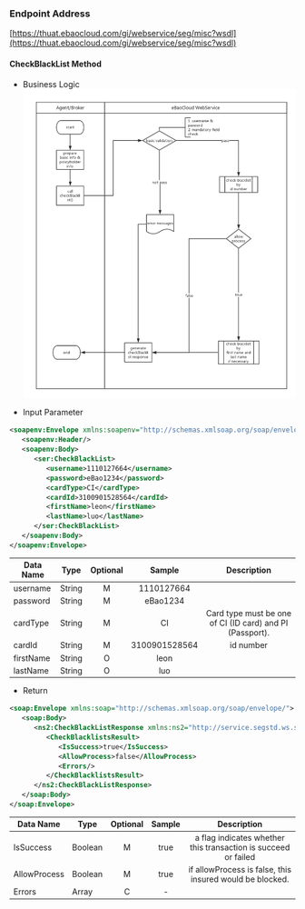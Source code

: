 ### Endpoint Address

[https://thuat.ebaocloud.com/gi/webservice/seg/misc?wsdl](https://thuat.ebaocloud.com/gi/webservice/seg/misc?wsdl)

#### CheckBlackList Method

- Business Logic
![seg-standard-ws-check-blacklist](../resources/seg-standard-ws-check-blacklist.png)


- Input Parameter

```xml
<soapenv:Envelope xmlns:soapenv="http://schemas.xmlsoap.org/soap/envelope/" xmlns:ser="http://service.segstd.ws.sp.gs.ebao.com/">
   <soapenv:Header/>
   <soapenv:Body>
      <ser:CheckBlackList>
         <username>1110127664</username>
         <password>eBao1234</password>
         <cardType>CI</cardType>
         <cardId>3100901528564</cardId>
         <firstName>leon</firstName>
         <lastName>luo</lastName>
      </ser:CheckBlackList>
   </soapenv:Body>
</soapenv:Envelope>
```

| Data Name | Type  | Optional |Sample | Description |
| --- | --- | :-: | :-: | :-: |
| username |String | M|1110127664 | |
| password |String | M|eBao1234 | |
| cardType |String | M|CI |Card type must be one of CI (ID card) and PI (Passport). |
| cardId |String | M|3100901528564 | id number |
| firstName |String |O |leon | |
| lastName |String | O|luo | |


- Return

```xml
<soap:Envelope xmlns:soap="http://schemas.xmlsoap.org/soap/envelope/">
   <soap:Body>
      <ns2:CheckBlackListResponse xmlns:ns2="http://service.segstd.ws.sp.gs.ebao.com/">
         <CheckBlacklistsResult>
            <IsSuccess>true</IsSuccess>
            <AllowProcess>false</AllowProcess>
            <Errors/>
         </CheckBlacklistsResult>
      </ns2:CheckBlackListResponse>
   </soap:Body>
</soap:Envelope>
```
| Data Name | Type  | Optional |Sample | Description |
| --- | --- | :-: | :-: | :-: |
| IsSuccess |Boolean | M| true | a flag indicates whether this transaction is succeed or failed|
| AllowProcess |Boolean | M| true | if allowProcess is false, this insured would be blocked.|
| Errors |Array | C| - | | |

